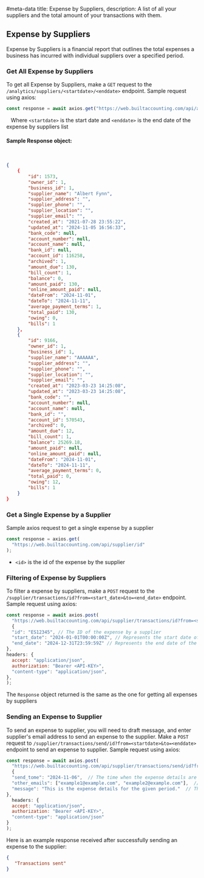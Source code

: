 #meta-data title: Expense by Suppliers, description: A list of all your suppliers and the total amount of your transactions with them.
## Expense by Suppliers

Expense by Suppliers is a financial report that outlines the total expenses a business has incurred with individual suppliers over a specified period.

### Get All Expense by Suppliers

To get all Expense by Suppliers, make a `GET` request to the `/analytics/suppliers/<startdate>/<enddate>` endpoint. Sample request using axios:

```js
const response = await axios.get("https://web.builtaccounting.com/api/analytics/suppliers/<startdate>/<enddate>");
```
  
Where `<startdate>` is the start date and `<enddate>` is the end date of the expense by suppliers list

#### Sample Response object:
    
```json
{
    {
        "id": 1573,
        "owner_id": 1,
        "business_id": 1,
        "supplier_name": "Albert Fynn",
        "supplier_address": "",
        "supplier_phone": "",
        "supplier_location": "",
        "supplier_email": "",
        "created_at": "2021-07-28 23:55:22",
        "updated_at": "2024-11-05 16:56:33",
        "bank_code": null,
        "account_number": null,
        "account_name": null,
        "bank_id": null,
        "account_id": 116258,
        "archived": 1,
        "amount_due": 130,
        "bill_count": 1,
        "balance": 0,
        "amount_paid": 130,
        "online_amount_paid": null,
        "dateFrom": "2024-11-01",
        "dateTo": "2024-11-11",
        "average_payment_terms": 1,
        "total_paid": 130,
        "owing": 0,
        "bills": 1
    },
    {
        "id": 9166,
        "owner_id": 1,
        "business_id": 1,
        "supplier_name": "AAAAAA",
        "supplier_address": "",
        "supplier_phone": "",
        "supplier_location": "",
        "supplier_email": "",
        "created_at": "2023-03-23 14:25:08",
        "updated_at": "2023-03-23 14:25:08",
        "bank_code": "",
        "account_number": null,
        "account_name": null,
        "bank_id": "",
        "account_id": 570543,
        "archived": 0,
        "amount_due": 12,
        "bill_count": 1,
        "balance": 25269.18,
        "amount_paid": null,
        "online_amount_paid": null,
        "dateFrom": "2024-11-01",
        "dateTo": "2024-11-11",
        "average_payment_terms": 0,
        "total_paid": 0,
        "owing": 12,
        "bills": 1
    }
}
```

### Get a Single Expense by a Supplier

Sample axios request to get a single expense by a supplier

```js
const response = axios.get(
  "https://web.builtaccounting.com/api/supplier/id"
);
```

- `<id>` is the id of the expense by the supplier

### Filtering of Expense by Suppliers

To filter a expense by suppliers, make a `POST` request to the `/supplier/transactions/id?from=<start_date>&to=<end_date>` endpoint. Sample request using axios:

```js
const response = await axios.post(
  "https://web.builtaccounting.com/api/supplier/transactions/id?from=<start_date>&to=<end_date>",
  {
  "id": "ES12345", // The ID of the expense by a supplier
  "start_date": "2024-01-01T00:00:00Z", // Represents the start date of the expense by a supplier
  "end_date": "2024-12-31T23:59:59Z" // Represents the end date of the expense by a supplier
},
headers: {
  accept: "application/json",
  authorization: "Bearer <API-KEY>",
  "content-type": "application/json",
},
);
```

The `Response` object returned is the same as the one for getting all expenses by suppliers


### Sending an Expense to Supplier

To send an expense to supplier, you will need to draft message, and enter supplier's email address to send an expense to the supplier.
Make a `POST` request to `/supplier/transactions/send/id?from=<startdate>&to=<enddate>` endpoint to send an expense to supplier. Sample request using axios:

```js
const response = await axios.post(
  "https://web.builtaccounting.com/api/supplier/transactions/send/id?from=<startdate>&to=<enddate>",
  {
  "send_tome": "2024-11-06",  // The time when the expense details are sent
  "other_emails": ["example1@example.com", "example2@example.com"],  // Other email addresses to send the expense details to
  "message": "This is the expense details for the given period."  // The message content for the expense to be sent to the email addresses
},
  headers: {
  accept: "application/json",
  authorization: "Bearer <API-KEY>",
  "content-type": "application/json"
}
);
```

Here is an example response received after successfully sending an expense to the supplier:

```json
{
   "Transactions sent"
}
```
